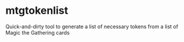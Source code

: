 # mtgtokenlist
Quick-and-dirty tool to generate a list of necessary tokens from a list of Magic the Gathering cards
